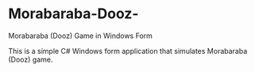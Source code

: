 # Morabaraba-Dooz-
Morabaraba (Dooz) Game in Windows Form

This is a simple C# Windows form application that simulates Morabaraba (Dooz) game.

